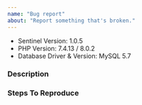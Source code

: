 ```yaml
---
name: "Bug report"
about: "Report something that's broken."
---
```


<!-- DO NOT THROW THIS AWAY -->
<!-- Fill out the FULL versions with patch versions -->

- Sentinel Version: 1.0.5
- PHP Version: 7.4.13 / 8.0.2
- Database Driver & Version: MySQL 5.7

### Description

### Steps To Reproduce
